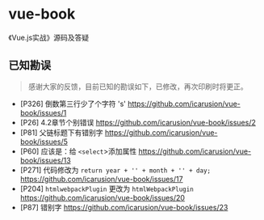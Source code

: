 # vue-book
《Vue.js实战》源码及答疑

## 已知勘误
> 感谢大家的反馈，目前已知的勘误如下，已修改，再次印刷时将更正。

- [P326] 倒数第三行少了个字符 's' https://github.com/icarusion/vue-book/issues/1
- [P26] 4.2章节个别错误 https://github.com/icarusion/vue-book/issues/2
- [P81] 父链标题下有错别字 https://github.com/icarusion/vue-book/issues/5
- [P60] 应该是：给 `<select`>添加属性 https://github.com/icarusion/vue-book/issues/13 
- [P271] 代码修改为 `return year + '' + month + '' + day;` https://github.com/icarusion/vue-book/issues/17
- [P204] `htmlwebpackPlugin` 更改为 `htmlWebpackPlugin` https://github.com/icarusion/vue-book/issues/20 
- [P87] 错别字 https://github.com/icarusion/vue-book/issues/23

